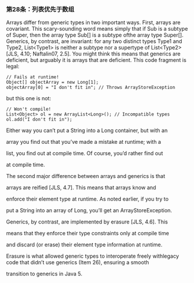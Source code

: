 ### 第28条：列表优先于数组

Arrays differ from generic types in two important ways. First, arrays are covariant. This scary-sounding word means simply that if Sub is a subtype of Super, then the array type Sub\[\] is a subtype ofthe array type Super\[\]. Generics, by contrast, are invariant: for any two distinct types Type1 and Type2, List&lt;Type1&gt; is neither a subtype nor a supertype of List&lt;Type2&gt; \[JLS, 4.10; Naftalin07, 2.5\]. You might think this means that generics are deficient, but arguably it is arrays that are deficient. This code fragment is legal:

```
// Fails at runtime!
Object[] objectArray = new Long[1];
objectArray[0] = "I don't fit in"; // Throws ArrayStoreException
```

but this one is not:

```
// Won't compile!
List<Object> ol = new ArrayList<Long>(); // Incompatible types
ol.add("I don't fit in");
```

Either way you can’t put a String into a Long container, but with an

array you find out that you’ve made a mistake at runtime; with a

list, you find out at compile time. Of course, you’d rather find out

at compile time.

The second major difference between arrays and generics is that

arrays are reified \[JLS, 4.7\]. This means that arrays know and

enforce their element type at runtime. As noted earlier, if you try to

put a String into an array of Long, you’ll get an ArrayStoreException.

Generics, by contrast, are implemented by erasure \[JLS, 4.6\]. This

means that they enforce their type constraints only at compile time

and discard \(or erase\) their element type information at runtime.

Erasure is what allowed generic types to interoperate freely withlegacy code that didn’t use generics \(Item 26\), ensuring a smooth

transition to generics in Java 5.

